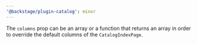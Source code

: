 ```yaml
---
'@backstage/plugin-catalog': minor
---
```


The `columns` prop can be an array or a function that returns an array in order to override the default columns of the `CatalogIndexPage`.
